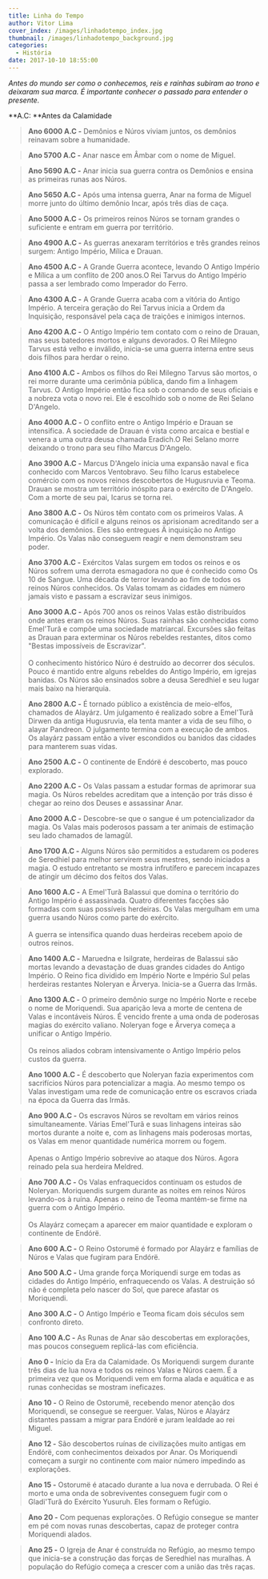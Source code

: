 ```yaml
---
title: Linha do Tempo
author: Vitor Lima
cover_index: /images/linhadotempo_index.jpg
thumbnail: /images/linhadotempo_background.jpg
categories:
  - História
date: 2017-10-10 18:55:00
---
```

*Antes do mundo ser como o conhecemos, reis e rainhas subiram ao trono e deixaram sua marca. É importante conhecer o passado para entender o presente.*

**A.C: **Antes da Calamidade

> **Ano 6000 A.C -** Demônios e Núros viviam juntos, os demônios reinavam sobre a humanidade.

> **Ano 5700 A.C -** Anar nasce em Âmbar com o nome de Miguel.

> **Ano 5690 A.C -** Anar inicia sua guerra contra os Demônios e ensina as primeiras runas aos Núros.

> **Ano 5650 A.C -** Após uma intensa guerra, Anar na forma de Miguel morre junto do último demônio Incar, após três dias de caça.

> **Ano 5000 A.C -** Os primeiros reinos Núros se tornam grandes o suficiente e entram em guerra por território.

> **Ano 4900 A.C -** As guerras anexaram territórios e três grandes reinos surgem: Antigo Império, Mílica e Drauan.

> **Ano 4500 A.C -** A Grande Guerra acontece, levando O Antigo Império e Mílica a um conflito de 200 anos.O Rei Tarvus do Antigo Império passa a ser lembrado como Imperador do Ferro.

> **Ano 4300 A.C -** A Grande Guerra acaba com a vitória do Antigo Império. A terceira geração do Rei Tarvus inicia a Ordem da Inquisição, responsável pela caça de traições e inimigos internos.

> **Ano 4200 A.C -** O Antigo Império tem contato com o reino de Drauan, mas seus batedores mortos e alguns devorados. O Rei Milegno Tarvus está velho e inválido, inicia-se uma guerra interna entre seus dois filhos para herdar o reino.

> **Ano 4100 A.C -** Ambos os filhos do Rei Milegno Tarvus são mortos, o rei morre durante uma cerimônia pública, dando fim a linhagem Tarvus. O Antigo Império então fica sob o comando de seus oficiais e a nobreza vota o novo rei. Ele é escolhido sob o nome de Rei Selano D'Angelo.

> **Ano 4000 A.C -** O conflito entre o Antigo Império e Drauan se intensifica. A sociedade de Drauan é vista como arcaica e bestial e venera a uma outra deusa chamada Eradich.O Rei Selano morre deixando o trono para seu filho Marcus D'Angelo.

> **Ano 3900 A.C -** Marcus D'Angelo inicia uma expansão naval e fica conhecido com Marcos Ventobravo. Seu filho Icarus estabelece comércio com os novos reinos descobertos de Hugusruvia e Teoma. Drauan se mostra um território inóspito para o exército de D'Angelo. Com a morte de seu pai, Icarus se torna rei.

> **Ano 3800 A.C -** Os Núros têm contato com os primeiros Valas. A comunicação é difícil e alguns reinos os aprisionam acreditando ser a volta dos demônios. Eles são entregues Ä inquisição no Antigo Império. Os Valas não conseguem reagir e nem demonstram seu poder.

> **Ano 3700 A.C -** Exércitos Valas surgem em todos os reinos e os Núros sofrem uma derrota esmagadora no que é conhecido como Os 10 de Sangue. Uma década de terror levando ao fim de todos os reinos Núros conhecidos. Os Valas tomam as cidades em número jamais visto e passam a escravizar seus inimigos.

> **Ano 3000 A.C -** Após 700 anos os reinos Valas estão distribuídos onde antes eram os reinos Núros. Suas rainhas são conhecidas como Emel'Turã e compõe uma sociedade matriarcal. Excursões são feitas as Drauan para exterminar os Núros rebeldes restantes, ditos como "Bestas impossíveis de Escravizar".
> <br><br>
> O conhecimento histórico Núro é destruído ao decorrer dos séculos. Pouco é mantido entre alguns rebeldes do Antigo Império, em igrejas banidas. Os Núros são ensinados sobre a deusa Seredhiel e seu lugar mais baixo na hierarquia.

> **Ano 2800 A.C -** É tornado público a existência de meio-elfos, chamados de Alayárz. Um julgamento é realizado sobre a Emel'Turã Dirwen da antiga Hugusruvia, ela tenta manter a vida de seu filho, o alayar Pandreon. O julgamento termina com a execução de ambos. Os alayárz passam então a viver escondidos ou banidos das cidades para manterem suas vidas.

> **Ano 2500 A.C -** O continente de Endórë é descoberto, mas pouco explorado.

> **Ano 2200 A.C -** Os Valas passam a estudar formas de aprimorar sua magia. Os Núros rebeldes acreditam que a intenção por trás disso é chegar ao reino dos Deuses e assassinar Anar.

> **Ano 2000 A.C -** Descobre-se que o sangue é um potencializador da magia. Os Valas mais poderosos passam a ter animais de estimação seu lado chamados de lamagûl.

> **Ano 1700 A.C -** Alguns Núros são permitidos a estudarem os poderes de Seredhiel para melhor servirem seus mestres, sendo iniciados a magia. O estudo entretanto se mostra infrutífero e parecem incapazes de atingir um décimo dos feitos dos Valas.

> **Ano 1600 A.C -** A Emel'Turã Balassui que domina o território do Antigo Império é assassinada. Quatro diferentes facções são formadas com suas possíveis herdeiras. Os Valas mergulham em uma guerra usando Núros como parte do exército.
> <br><br>
> A guerra se intensifica quando duas herdeiras recebem apoio de outros reinos.

> **Ano 1400 A.C -** Maruedna e Isilgrate, herdeiras de Balassui são mortas levando a devastação de duas grandes cidades do Antigo Império. O Reino fica dividido em Império Norte e Império Sul pelas herdeiras restantes Noleryan e Ärverya. Inicia-se a Guerra das Irmãs.

> **Ano 1300 A.C -** O primeiro demônio surge no Império Norte e recebe o nome de Moriquendi. Sua aparição leva a morte de centena de Valas e incontáveis Núros. É vencido frente a uma onda de poderosas magias do exército valiano. Noleryan foge e Ärverya começa a unificar o Antigo Império.
> <br><br>
> Os reinos aliados cobram intensivamente o Antigo Império pelos custos da guerra.

> **Ano 1000 A.C -** É descoberto que Noleryan fazia experimentos com sacrifícios Núros para potencializar a magia. Ao mesmo tempo os Valas investigam uma rede de comunicação entre os escravos criada na época da Guerra das Irmãs.

> **Ano 900 A.C -** Os escravos Núros se revoltam em vários reinos simultaneamente. Várias Emel'Turã e suas linhagens inteiras são mortos durante a noite e, com as linhagens mais poderosas mortas, os Valas em menor quantidade numérica morrem ou fogem.
> <br><br>
> Apenas o Antigo Império sobrevive ao ataque dos Núros. Agora reinado pela sua herdeira Meldred.

> **Ano 700 A.C -** Os Valas enfraquecidos continuam os estudos de Noleryan. Moriquendis surgem durante as noites em reinos Núros levando-os à ruína. Apenas o reino de Teoma mantém-se firme na guerra com o Antigo Império.
> <br><br>
> Os Alayárz começam a aparecer em maior quantidade e exploram o continente de Endórë.

> **Ano 600 A.C -** O Reino Ostorumë é formado por Alayárz e famílias de Núros e Valas que fugiram para Endórë. 

> **Ano 500 A.C -** Uma grande força Moriquendi surge em todas as cidades do Antigo Império, enfraquecendo os Valas. A destruição só não é completa pelo nascer do Sol, que parece afastar os Moriquendi.

> **Ano 300 A.C -** O Antigo Império e Teoma ficam dois séculos sem confronto direto. 

> **Ano 100 A.C -** As Runas de Anar são descobertas em explorações, mas poucos conseguem replicá-las com eficiência.

> **Ano 0 -** Início da Era da Calamidade. Os Moriquendi surgem durante três dias de lua nova e todos os reinos Valas e Núros caem. É a primeira vez que os Moriquendi vem em forma alada e aquática e as runas conhecidas se mostram ineficazes.

> **Ano 10 -** O Reino de Ostorumë, recebendo menor atenção dos Moriquendi, se consegue se reerguer. Valas, Núros e Alayárz distantes passam a migrar para Endórë e juram lealdade ao rei Miguel.

> **Ano 12 -** São descobertos ruínas de civilizações muito antigas em Endórë, com conhecimentos deixados por Anar. Os Moriquendi começam a surgir no continente com maior número impedindo as explorações.

> **Ano 15 -** Ostorumë é atacado durante a lua nova e derrubada. O Rei é morto e uma onda de sobreviventes conseguem fugir com o Gladi'Turã do Exército Yusuruh. Eles formam o Refúgio.

> **Ano 20 -** Com pequenas explorações. O Refúgio consegue se manter em pé com novas runas descobertas, capaz de proteger contra Moriquendi alados.

> **Ano 25 -** O Igreja de Anar é construída no Refúgio, ao mesmo tempo que inicia-se a construção das forças de Seredhiel nas muralhas. A população do Refúgio começa a crescer com a união das três raças.


<br>